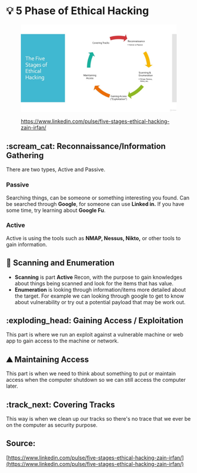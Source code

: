 # 💡 5 Phase of Ethical Hacking

<figure><img src="../.gitbook/assets/image (38).png" alt=""><figcaption><p><a href="https://www.linkedin.com/pulse/five-stages-ethical-hacking-zain-irfan/">https://www.linkedin.com/pulse/five-stages-ethical-hacking-zain-irfan/</a></p></figcaption></figure>

## :scream\_cat: Reconnaissance/Information Gathering

There are two types, Active and Passive.

### Passive

Searching things, can be someone or something interesting you found. Can be searched through **Google**, for someone can use **Linked in.** If you have some time, try learning about **Google Fu**.

### Active

Active is using the tools such as **NMAP, Nessus, Nikto,** or other tools to gain information.



## :1234: Scanning and Enumeration

* **Scanning** is part **Active** Recon, with the purpose to gain knowledges about things being scanned and look for the items that has value.
* **Enumeration** is looking through information/items more detailed about the target. For example we can looking through google to get to know about vulnerability or try out a potential payload that may be work out.



## :exploding\_head: Gaining Access / Exploitation

This part is where we run an exploit against a vulnerable machine or web app to gain access to the machine or network.&#x20;



## :mountain: Maintaining Access

This part is when we need to think about something to put or maintain access when the computer shutdown so we can still access the computer later.



## :track\_next: Covering Tracks

This way is when we clean up our tracks so there's no trace that we ever be on the computer as security purpose.



## Source:

[https://www.linkedin.com/pulse/five-stages-ethical-hacking-zain-irfan/](https://www.linkedin.com/pulse/five-stages-ethical-hacking-zain-irfan/)

